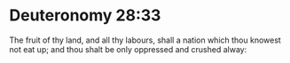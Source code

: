 # Deuteronomy 28:33

The fruit of thy land, and all thy labours, shall a nation which thou knowest not eat up; and thou shalt be only oppressed and crushed alway: